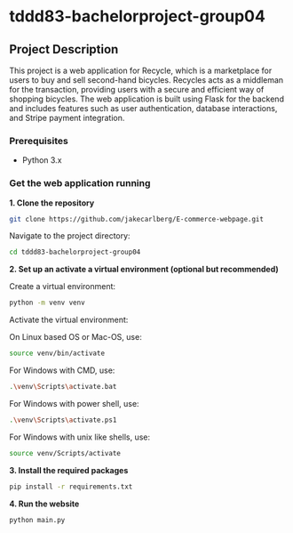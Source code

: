 # tddd83-bachelorproject-group04

## Project Description

This project is a web application for Recycle, which is a marketplace for users to buy and sell second-hand bicycles. Recycles acts as a middleman for the transaction, providing users with a secure and efficient way of shopping bicycles. The web application is built using Flask for the backend and includes features such as user authentication, database interactions, and Stripe payment integration. 

### Prerequisites

- Python 3.x

### Get the web application running

**1. Clone the repository**

```bash
git clone https://github.com/jakecarlberg/E-commerce-webpage.git
```

Navigate to the project directory:

```bash
cd tddd83-bachelorproject-group04
```

**2. Set up an activate a virtual environment (optional but recommended)**

Create a virtual environment:
```bash
python -m venv venv
```

Activate the virtual environment:

On Linux based OS or Mac-OS, use:
```bash
source venv/bin/activate
```

For Windows with CMD, use:
```bash
.\venv\Scripts\activate.bat
```

For Windows with power shell, use:
```bash
.\venv\Scripts\activate.ps1
```

For Windows with unix like shells, use:
```bash
source venv/Scripts/activate
```

**3. Install the required packages**
```bash
pip install -r requirements.txt
```

**4. Run the website**
```bash
python main.py
```
